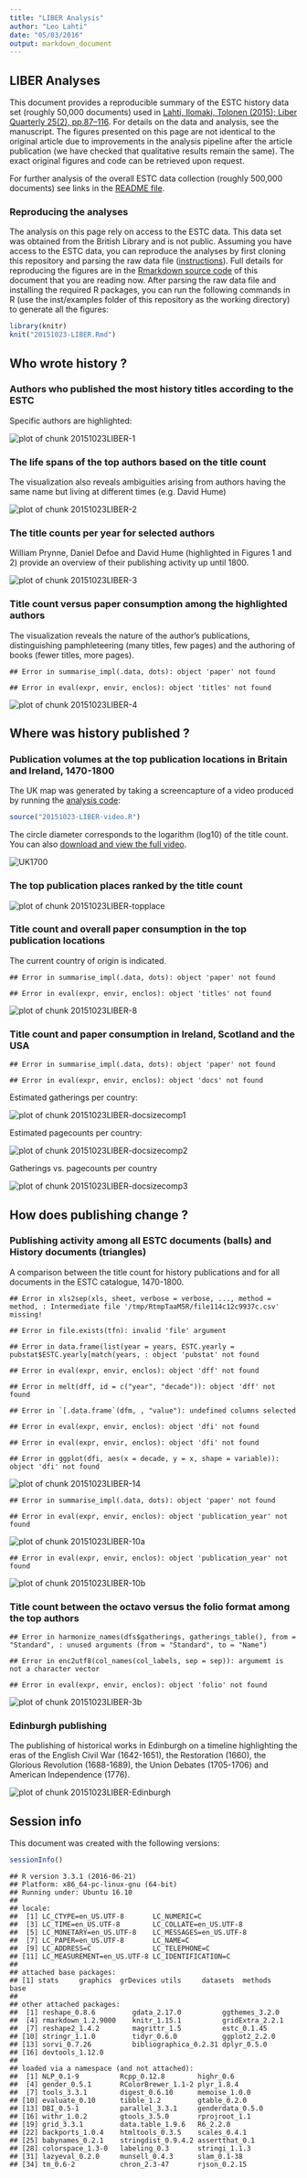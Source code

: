 ```yaml
---
title: "LIBER Analysis"
author: "Leo Lahti"
date: "05/03/2016"
output: markdown_document
---
```


## LIBER Analyses



This document provides a reproducible summary of the ESTC history data set (roughly 50,000 documents) used in [Lahti, Ilomaki, Tolonen (2015); Liber Quarterly 25(2), pp.87–116](http://doi.org/10.18352/lq.10112). For details on the data and analysis, see the manuscript. The figures presented on this page are not identical to the original article due to improvements in the analysis pipeline after the article publication (we have checked that qualitative results remain the same). The exact original figures and code can be retrieved upon request.

For further analysis of the overall ESTC data collection (roughly 500,000 documents) see links in the [README file](https://github.com/rOpenGov/estc). 


### Reproducing the analyses

The analysis on this page rely on access to the ESTC data. This data set was obtained from the British Library and is not public. Assuming you have access to the ESTC data, you can reproduce the analyses by first cloning this repository and parsing the raw data file ([instructions](https://github.com/rOpenGov/estc/blob/master/vignettes/tutorial.md)). Full details for reproducing the figures are in the [Rmarkdown source code](https://github.com/rOpenGov/estc/blob/master/inst/examples/20151023-LIBER.Rmd) of this document that you are reading now. After parsing the raw data file and installing the required R packages, you can run the following commands in R (use the inst/examples folder of this repository as the working directory) to generate all the figures:



```r
library(knitr)
knit("20151023-LIBER.Rmd")
```





## Who wrote history ?

### Authors who published the most history titles according to the ESTC

Specific authors are highlighted:

![plot of chunk 20151023LIBER-1](figure_20151023_LIBER/20151023LIBER-1-1.png)


### The life spans of the top authors based on the title count

The visualization also reveals ambiguities arising from authors having the same name but living at different times (e.g. David Hume)

![plot of chunk 20151023LIBER-2](figure_20151023_LIBER/20151023LIBER-2-1.png)


### The title counts per year for selected authors

William Prynne, Daniel Defoe and David Hume (highlighted in Figures 1 and 2) provide an overview of their publishing activity up until 1800.

![plot of chunk 20151023LIBER-3](figure_20151023_LIBER/20151023LIBER-3-1.png)


### Title count versus paper consumption among the highlighted authors

The visualization reveals the nature of the author’s publications, distinguishing pamphleteering (many titles, few pages) and the authoring of books (fewer titles, more pages).


```
## Error in summarise_impl(.data, dots): object 'paper' not found
```

```
## Error in eval(expr, envir, enclos): object 'titles' not found
```

![plot of chunk 20151023LIBER-4](figure_20151023_LIBER/20151023LIBER-4-1.png)

<!--

### The most active known female authors based on the title count

The gender is inferred automatically from the first names

![plot of chunk 20151023LIBER-5](figure_20151023_LIBER/20151023LIBER-5-1.png)

--> 



## Where was history published ?

### Publication volumes at the top publication locations in Britain and Ireland, 1470-1800

The UK map was generated by taking a screencapture of a video produced by running the [analysis code](20151023-LIBER-video.R):


```r
source("20151023-LIBER-video.R")
```

The circle diameter corresponds to the logarithm (log10) of the title count. You can also [download and view the full video](https://raw.githubusercontent.com/rOpenGov/estc/master/inst/examples/figure_20151023_LIBER/liber.mp4).

![UK1700](uk1700.png)


### The top publication places ranked by the title count

![plot of chunk 20151023LIBER-topplace](figure_20151023_LIBER/20151023LIBER-topplace-1.png)



### Title count and overall paper consumption in the top publication locations

The current country of origin is indicated.


```
## Error in summarise_impl(.data, dots): object 'paper' not found
```

```
## Error in eval(expr, envir, enclos): object 'titles' not found
```

![plot of chunk 20151023LIBER-8](figure_20151023_LIBER/20151023LIBER-8-1.png)



### Title count and paper consumption in Ireland, Scotland and the USA


```
## Error in summarise_impl(.data, dots): object 'paper' not found
```

```
## Error in eval(expr, envir, enclos): object 'docs' not found
```


Estimated gatherings per country:

![plot of chunk 20151023LIBER-docsizecomp1](figure_20151023_LIBER/20151023LIBER-docsizecomp1-1.png)

Estimated pagecounts per country:

![plot of chunk 20151023LIBER-docsizecomp2](figure_20151023_LIBER/20151023LIBER-docsizecomp2-1.png)

Gatherings vs. pagecounts per country

![plot of chunk 20151023LIBER-docsizecomp3](figure_20151023_LIBER/20151023LIBER-docsizecomp3-1.png)

## How does publishing change ?

### Publishing activity among all ESTC documents (balls) and History documents (triangles)

A comparison between the title count for history publications and for all documents in the ESTC catalogue, 1470-1800.


```
## Error in xls2sep(xls, sheet, verbose = verbose, ..., method = method, : Intermediate file '/tmp/RtmpTaaM5R/file114c12c9937c.csv' missing!
```

```
## Error in file.exists(tfn): invalid 'file' argument
```

```
## Error in data.frame(list(year = years, ESTC.yearly = pubstat$ESTC.yearly[match(years, : object 'pubstat' not found
```

```
## Error in eval(expr, envir, enclos): object 'dff' not found
```

```
## Error in melt(dff, id = c("year", "decade")): object 'dff' not found
```

```
## Error in `[.data.frame`(dfm, , "value"): undefined columns selected
```

```
## Error in eval(expr, envir, enclos): object 'dfi' not found
```

```
## Error in eval(expr, envir, enclos): object 'dfi' not found
```

```
## Error in ggplot(dfi, aes(x = decade, y = x, shape = variable)): object 'dfi' not found
```

![plot of chunk 20151023LIBER-14](figure_20151023_LIBER/20151023LIBER-14-1.png)




```
## Error in summarise_impl(.data, dots): object 'paper' not found
```

```
## Error in eval(expr, envir, enclos): object 'publication_year' not found
```

![plot of chunk 20151023LIBER-10a](figure_20151023_LIBER/20151023LIBER-10a-1.png)




```
## Error in eval(expr, envir, enclos): object 'publication_year' not found
```

![plot of chunk 20151023LIBER-10b](figure_20151023_LIBER/20151023LIBER-10b-1.png)

<!--

### Average paper consumption per document in history publications, 1470-1800


```
## Error in summarise_impl(.data, dots): object 'paper' not found
```

```
## Error in eval(expr, envir, enclos): object 'publication_year' not found
```

![plot of chunk 20151023LIBER-11](figure_20151023_LIBER/20151023LIBER-11-1.png)


### Paper consumption in books (balls) versus pamphlets (triangles), 1470-1800


```
## Error in summarise_impl(.data, dots): object 'paper' not found
```

```
## Error in eval(expr, envir, enclos): object 'paper' not found
```

![plot of chunk 20151023LIBER-12](figure_20151023_LIBER/20151023LIBER-12-1.png)


### Paper consumption for different document formats over time

Each point represents a decade. Loess smoothing.


```
## Error in summarise_impl(.data, dots): object 'paper' not found
```

```
## Error in eval(expr, envir, enclos): object 'paper' not found
```

![plot of chunk 20151023LIBER-13](figure_20151023_LIBER/20151023LIBER-13-1.png)

--> 



### Title count between the octavo versus the folio format among the top authors


```
## Error in harmonize_names(dfs$gatherings, gatherings_table(), from = "Standard", : unused arguments (from = "Standard", to = "Name")
```

```
## Error in enc2utf8(col_names(col_labels, sep = sep)): argumemt is not a character vector
```

```
## Error in eval(expr, envir, enclos): object 'folio' not found
```

![plot of chunk 20151023LIBER-3b](figure_20151023_LIBER/20151023LIBER-3b-1.png)

### Edinburgh publishing

The publishing of historical works in Edinburgh on a timeline highlighting the eras of the English Civil War (1642-1651), the Restoration (1660), the Glorious Revolution (1688-1689), the Union Debates (1705-1706) and American Independence (1776).

![plot of chunk 20151023LIBER-Edinburgh](figure_20151023_LIBER/20151023LIBER-Edinburgh-1.png)

## Session info

This document was created with the following versions:


```r
sessionInfo()
```

```
## R version 3.3.1 (2016-06-21)
## Platform: x86_64-pc-linux-gnu (64-bit)
## Running under: Ubuntu 16.10
## 
## locale:
##  [1] LC_CTYPE=en_US.UTF-8       LC_NUMERIC=C              
##  [3] LC_TIME=en_US.UTF-8        LC_COLLATE=en_US.UTF-8    
##  [5] LC_MONETARY=en_US.UTF-8    LC_MESSAGES=en_US.UTF-8   
##  [7] LC_PAPER=en_US.UTF-8       LC_NAME=C                 
##  [9] LC_ADDRESS=C               LC_TELEPHONE=C            
## [11] LC_MEASUREMENT=en_US.UTF-8 LC_IDENTIFICATION=C       
## 
## attached base packages:
## [1] stats     graphics  grDevices utils     datasets  methods   base     
## 
## other attached packages:
##  [1] reshape_0.8.6         gdata_2.17.0          ggthemes_3.2.0       
##  [4] rmarkdown_1.2.9000    knitr_1.15.1          gridExtra_2.2.1      
##  [7] reshape2_1.4.2        magrittr_1.5          estc_0.1.45          
## [10] stringr_1.1.0         tidyr_0.6.0           ggplot2_2.2.0        
## [13] sorvi_0.7.26          bibliographica_0.2.31 dplyr_0.5.0          
## [16] devtools_1.12.0      
## 
## loaded via a namespace (and not attached):
##  [1] NLP_0.1-9          Rcpp_0.12.8        highr_0.6         
##  [4] gender_0.5.1       RColorBrewer_1.1-2 plyr_1.8.4        
##  [7] tools_3.3.1        digest_0.6.10      memoise_1.0.0     
## [10] evaluate_0.10      tibble_1.2         gtable_0.2.0      
## [13] DBI_0.5-1          parallel_3.3.1     genderdata_0.5.0  
## [16] withr_1.0.2        gtools_3.5.0       rprojroot_1.1     
## [19] grid_3.3.1         data.table_1.9.6   R6_2.2.0          
## [22] backports_1.0.4    htmltools_0.3.5    scales_0.4.1      
## [25] babynames_0.2.1    stringdist_0.9.4.2 assertthat_0.1    
## [28] colorspace_1.3-0   labeling_0.3       stringi_1.1.3     
## [31] lazyeval_0.2.0     munsell_0.4.3      slam_0.1-38       
## [34] tm_0.6-2           chron_2.3-47       rjson_0.2.15
```

